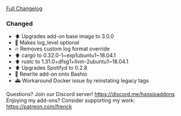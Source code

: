 [Full Changelog][changelog]

### Changed

- :arrow_up: Upgrades add-on base image to 3.0.0
- :hammer: Makes log_level optional
- :fire: Removes custom log format override
- :arrow_up: cargo to 0.32.0-1~exp1ubuntu1~18.04.1
- :arrow_up: rustc to 1.31.0+dfsg1+llvm-2ubuntu1~18.04.1
- :arrow_up: Upgrades Spotifyd to 0.2.8
- :hammer: Rewrite add-on onto Bashio
- :ambulance: Workaround Docker issue by reinstating legacy tags

[changelog]: https://github.com/hassio-addons/addon-spotify-connect/compare/v0.4.1...v0.5.0

Questions? Join our Discord server! https://discord.me/hassioaddons
Enjoying my add-ons? Consider supporting my work: https://patreon.com/frenck